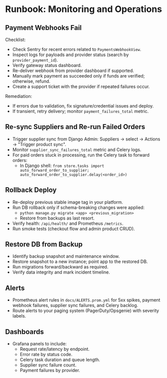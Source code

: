 # Runbook: Monitoring and Operations

## Payment Webhooks Fail

Checklist:
- Check Sentry for recent errors related to `PaymentsWebhookView`.
- Inspect logs for payloads and provider status (search by `provider_payment_id`).
- Verify gateway status dashboard.
- Re-deliver webhook from provider dashboard if supported.
- Manually mark payment as succeeded only if funds are verified; otherwise, refund.
- Create a support ticket with the provider if repeated failures occur.

Remediation:
- If errors due to validation, fix signature/credential issues and deploy.
- If transient, retry delivery; monitor `payment_failures_total` metric.

## Re-sync Suppliers and Re-run Failed Orders

- Trigger supplier sync from Django Admin: Suppliers -> select -> Actions -> "Trigger product sync".
- Monitor `supplier_sync_failures_total` metric and Celery logs.
- For paid orders stuck in processing, run the Celery task to forward orders:
  - In Django shell: `from store.tasks import auto_forward_order_to_supplier; auto_forward_order_to_supplier.delay(<order_id>)`

## Rollback Deploy

- Re-deploy previous stable image tag in your platform.
- Run DB rollback only if schema-breaking changes were applied:
  - `python manage.py migrate <app> <previous_migration>`
  - Restore from backups as last resort.
- Verify health: `/api/health/` and Prometheus `/metrics`.
- Run smoke tests (checkout flow and admin product CRUD).

## Restore DB from Backup

- Identify backup snapshot and maintenance window.
- Restore snapshot to a new instance; point app to the restored DB.
- Run migrations forward/backward as required.
- Verify data integrity and mark incident timeline.

## Alerts

- Prometheus alert rules in `docs/ALERTS.prom.yml` for 5xx spikes, payment webhook failures, supplier sync failures, and Celery backlog.
- Route alerts to your paging system (PagerDuty/Opsgenie) with severity labels.

## Dashboards

- Grafana panels to include:
  - Request rate/latency by endpoint.
  - Error rate by status code.
  - Celery task duration and queue length.
  - Supplier sync failure count.
  - Payment failures by provider.

